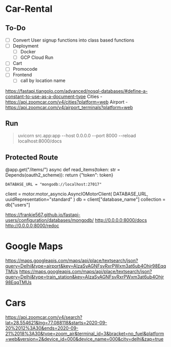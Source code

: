 # Car-Rental

## To-Do

- [ ] Convert User signup functions into class based functions
- [ ] Deployment
  - [ ] Docker
  - [ ] GCP Cloud Run
- [ ] Cart
- [ ] Promocode
- [ ] Frontend
  - [ ] call by location name

https://fastapi.tiangolo.com/advanced/nosql-databases/#define-a-constant-to-use-as-a-document-type
Cities - https://api.zoomcar.com/v4/cities?platform=web
Airport - https://api.zoomcar.com/v4/airport_terminals?platform=web

## Run

> uvicorn src.app:app --host 0.0.0.0 --port 8000 --reload
> localhost:8000/docs

## Protected Route

@app.get("/items/")
async def read_items(token: str = Depends(oauth2_scheme)):
return {"token": token}

    DATABASE_URL = "mongodb://localhost:27017"

client = motor.motor_asyncio.AsyncIOMotorClient(
DATABASE_URL, uuidRepresentation="standard"
)
db = client["database_name"]
collection = db["users"]

https://frankie567.github.io/fastapi-users/configuration/databases/mongodb/
http://0.0.0.0:8000/docs
http://0.0.0.0:8000/redoc

# Google Maps

https://maps.googleapis.com/maps/api/place/textsearch/json?query=Delhi&type=airport&key=AIzaSyAGNFsvRxrPWxm3at6ub4Ohjr98EqqTMUs
https://maps.googleapis.com/maps/api/place/textsearch/json?query=Delhi&type=train_station&key=AIzaSyAGNFsvRxrPWxm3at6ub4Ohjr98EqqTMUs

# Cars

https://api.zoomcar.com/v4/search?lat=28.554621&lng=77.088118&starts=2020-09-20%2012%3A30&ends=2020-09-21%2018%3A30&type=zoom_air&terminal_id=3&bracket=no_fuel&platform=web&version=2&device_id=000&device_name=000&city=delhi&zap=true
